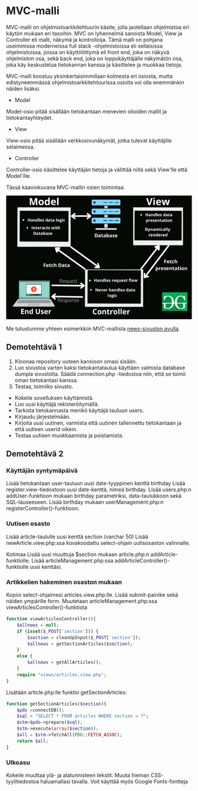 # MVC-malli

MVC-malli on ohjelmistoarkkitehtuurin käsite, jolla jaotellaan ohjelmistoa eri käytön mukaan eri tasoihin. MVC on lyhennelmä sanoista Model, View ja Controller eli malli, näkymä ja kontrolloija. Tämä malli on pohjana useimmissa moderneissa full stack -ohjelmistoissa eli sellaisissa ohjelmistoissa, joissa on käyttöliittymä eli front end, joka on näkyvä ohjelmiston osa, sekä back end, joka on loppukäyttäjälle näkymätön osa, joka käy keskustelua tietokannan kanssa ja käsittelee ja muokkaa tietoja.

MVC-malli koostuu yksinkertaisimmillaan kolmesta eri osiosta, mutta edistyneemmässä ohjelmistoarkkitehtuurissa osioita voi olla enemmänkin näiden lisäksi.

- Model

Model-osio pitää sisällään tietokantaan menevien olioiden mallit ja tietokantayhteydet.

- View

View-osio pitää sisällään verkkosivunäkymät, jotka tulevat käyttäjille selaimessa.

- Controller

Controller-osio käsittelee käyttäjän tietoja ja välittää niitä sekä View'lle että Model'ille. 

Tässä kaaviokuvana MVC-mallin osien toimintaa.

![MVC-malli kaaviona](./mvc.jpg)


Me tutustumme yhteen esimerkkiin MVC-mallista [news-sivuston avulla](https://github.com/otredu/news_2021)<base target="_blank">.

## Demotehtävä 1

1. Kloonaa repository uuteen kansioon omasi sisään.
2. Luo sivustoa varten kaksi tietokantataulua käyttäen valmista database dumpia sivustolta. Säädä connection.php -tiedostoa niin, että se toimii oman tietokantasi kanssa.
3. Testaa, toimiiko sivusto. 
- Kokeile sovelluksen käyttämistä.
- Luo uusi käyttäjä rekisteröitymällä.
- Tarkista tietokannasta menikö käyttäjä tauluun users.
- Kirjaudu järjestelmään.
- Kirjoita uusi uutinen, varmista että uutinen tallennettu tietokantaan ja että uutisen userid oikein.
- Testaa uutisen muokkaamista ja poistamista.

## Demotehtävä 2

### Käyttäjän syntymäpäivä

Lisää tietokantaan user-tauluun uusi date-tyyppinen kenttä birthday
Lisää register.view-tiedostoon uusi date-kenttä, nimeä birthday.
Lisää users.php:n addUser-funktioon mukaan birthday parametriksi, data-taulukkoon sekä SQL-lauseeseen.
Lisää birthday mukaan userManagement.php:n registerController()-funktioon.

### Uutisen osasto

Lisää article-taululle uusi kenttä section (varchar 50)
Lisää newArticle.view.php:ssa kovakoodattu select-ohjain uutisosaston valinnalle.

Kotimaa
Lisää uusi muuttuja $section mukaan article.php:n addArticle-funktiolle.
Lisää articleManagement.php:ssa addArticleController()-funktiolle uusi kenttäsi.

### Artikkelien hakeminen osaston mukaan

Kopioi select-ohjaimesi articles.view.php:lle. Lisää submit-painike sekä näiden ympärille form.
Muutetaan articleManagement.php:ssa viewArticlesController()-funktiota

````php
function viewArticlesController(){
    $allnews = null;
    if (isset($_POST['section'])) {
        $section = cleanUpInput($_POST['section']);
        $allnews = getSectionArticles($section);
    }
    else {
        $allnews = getAllArticles();
    }
    require "views/articles.view.php";    
}
````

Lisätään article.php:lle funktio getSectionArticles:

````php
function getSectionArticles($section){
    $pdo =connectDB();
    $sql = "SELECT * FROM articles WHERE section = ?";
    $stm=$pdo->prepare($sql);
    $stm->execute(array($section));
    $all = $stm->fetchAll(PDO::FETCH_ASSOC);
    return $all;
} 
````

### Ulkoasu

Kokeile muuttaa ylä- ja alatunnisteen tekstit.
Muuta hieman CSS-tyylitiedostoa haluamallasi tavalla. Voit käyttää myös Google Fonts-fontteja
